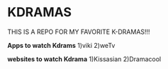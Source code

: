 # KDRAMAS
THIS IS A REPO FOR MY FAVORITE K-DRAMAS!!!


**Apps to watch Kdrams**
1)viki
2)weTv


**websites to watch Kdrama**
1)Kissasian 
2)Dramacool 
